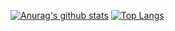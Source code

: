 [![Anurag's github stats](https://github-readme-stats.vercel.app/api?username=ignaciox)](https://github.com/anuraghazra/github-readme-stats)
[![Top Langs](https://github-readme-stats.vercel.app/api/top-langs/?username=ignaciox)](https://github.com/anuraghazra/github-readme-stats)
